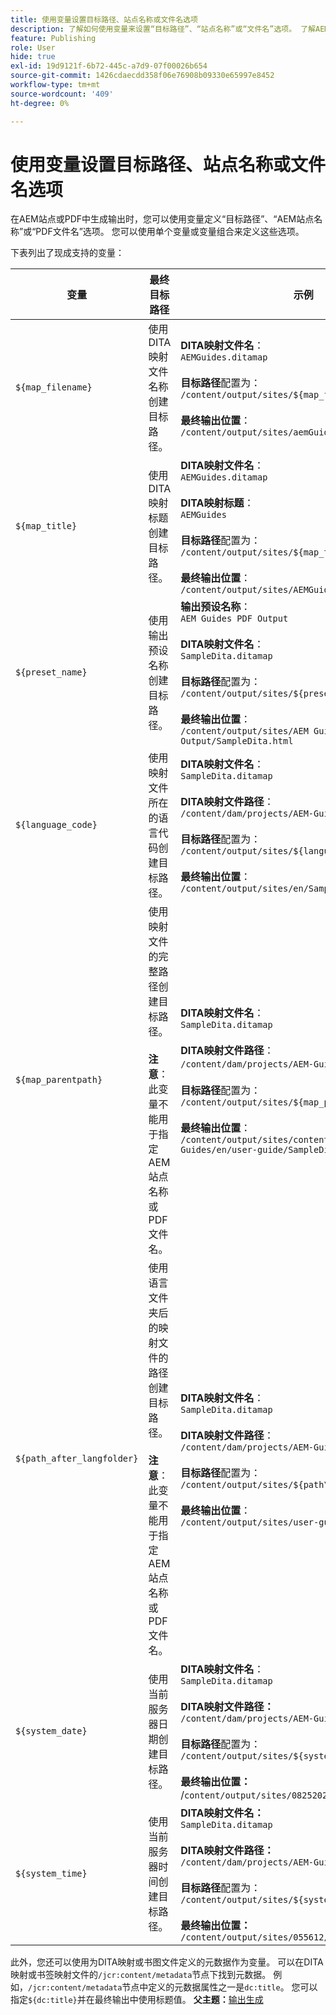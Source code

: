 ```yaml
---
title: 使用变量设置目标路径、站点名称或文件名选项
description: 了解如何使用变量来设置“目标路径”、“站点名称”或“文件名”选项。 了解AEM Guides中支持的现成变量。
feature: Publishing
role: User
hide: true
exl-id: 19d9121f-6b72-445c-a7d9-07f00026b654
source-git-commit: 1426cdaecdd358f06e76908b09330e65997e8452
workflow-type: tm+mt
source-wordcount: '409'
ht-degree: 0%

---
```


# 使用变量设置目标路径、站点名称或文件名选项


在AEM站点或PDF中生成输出时，您可以使用变量定义“目标路径”、“AEM站点名称”或“PDF文件名”选项。 您可以使用单个变量或变量组合来定义这些选项。

下表列出了现成支持的变量：

| 变量 | 最终目标路径 | 示例 |
| --- | --- | --- |
| `${map_filename}` | 使用DITA映射文件名称创建目标路径。 | **DITA映射文件名**：<br>`AEMGuides.ditamap`<br><br>**目标路径**&#x200B;配置为：<br>`/content/output/sites/${map_filename}`<br><br>**最终输出位置**：<br>`/content/output/sites/aemGuides/AEMGuides.html` |
| `${map_title}` | 使用DITA映射标题创建目标路径。 | **DITA映射文件名**：<br>`AEMGuides.ditamap`<br><br>**DITA映射标题**：<br>`AEMGuides`<br><br>**目标路径**&#x200B;配置为：<br>`/content/output/sites/${map_title}`<br><br>**最终输出位置**：<br>`/content/output/sites/AEMGuides/AEMGuides.html` |
| `${preset_name}` | 使用输出预设名称创建目标路径。 | **输出预设名称**：<br>`AEM Guides PDF Output`<br><br>**DITA映射文件名**：<br>`SampleDita.ditamap`<br><br>**目标路径**&#x200B;配置为：<br>`/content/output/sites/${preset_name}`<br><br>**最终输出位置**：<br>`/content/output/sites/AEM Guides PDF Output/SampleDita.html` |
| `${language_code}` | 使用映射文件所在的语言代码创建目标路径。 | **DITA映射文件名**：<br>`SampleDita.ditamap`<br><br>**DITA映射文件路径**：<br>`/content/dam/projects/AEM-Guides/en/user-guide/`<br><br>**目标路径**&#x200B;配置为：<br>`/content/output/sites/${language_code}`<br><br>**最终输出位置**：<br>`/content/output/sites/en/SampleDita.html` |
| `${map_parentpath}` | 使用映射文件的完整路径创建目标路径。<br><br>**注意**：此变量不能用于指定AEM站点名称或PDF文件名。 | **DITA映射文件名**：<br>`SampleDita.ditamap`<br><br>**DITA映射文件路径**：<br>`/content/dam/projects/AEM-Guides/en/user-guide`/<br><br>**目标路径**&#x200B;配置为：<br>`/content/output/sites/${map_parentpath}`<br><br>**最终输出位置**：<br>`/content/output/sites/content/dam/projects/AEM-Guides/en/user-guide/SampleDita.html` |
| `${path_after_langfolder}` | 使用语言文件夹后的映射文件的路径创建目标路径。<br><br>**注意**：此变量不能用于指定AEM站点名称或PDF文件名。 | **DITA映射文件名**：<br>`SampleDita.ditamap`<br><br>**DITA映射文件路径**：<br>`/content/dam/projects/AEM-Guides/en/user-guide/`<br><br>**目标路径**&#x200B;配置为：<br>`/content/output/sites/${path\_after\_langfolder}`<br><br>**最终输出位置**：<br>`/content/output/sites/user-guide/SampleDita.html` |
| `${system_date}` | 使用当前服务器日期创建目标路径。 | **DITA映射文件名**： <br> `SampleDita.ditamap` <br><br> **DITA映射文件路径：** <br> `/content/dam/projects/AEM-Guides/en/user-guide/` <br><br> **目标路径**&#x200B;配置为： <br> `/content/output/sites/${system_date}` <br> <br> **最终输出位置：** <br> /`content/output/sites/08252023/SampleDita.html` |
| `${system_time}` | 使用当前服务器时间创建目标路径。 | **DITA映射文件名：** <br>`SampleDita.ditamap` <br> <br> **DITA映射文件路径：** <br>`/content/dam/projects/AEM-Guides/en/user-guide/` <br><Br>**目标路径**&#x200B;配置为： <br> `/content/output/sites/${system_time}`<br><br>**最终输出位置：**<br>`/content/output/sites/055612/SampleDita.html` |

此外，您还可以使用为DITA映射或书图文件定义的元数据作为变量。 可以在DITA映射或书签映射文件的`/jcr:content/metadata`节点下找到元数据。 例如，`/jcr:content/metadata`节点中定义的元数据属性之一是`dc:title`。 您可以指定`${dc:title}`并在最终输出中使用标题值。
**父主题：**&#x200B;[&#x200B;输出生成](generate-output.md)
